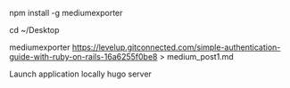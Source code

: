 npm install -g mediumexporter

cd ~/Desktop 

mediumexporter https://levelup.gitconnected.com/simple-authentication-guide-with-ruby-on-rails-16a6255f0be8 > medium_post1.md

Launch application locally
hugo server